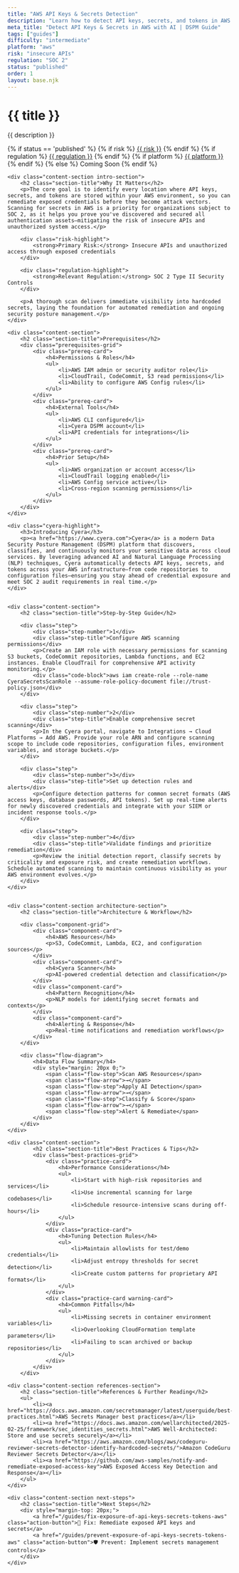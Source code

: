 ```yaml
---
title: "AWS API Keys & Secrets Detection"
description: "Learn how to detect API keys, secrets, and tokens in AWS environments. Follow step-by-step guidance for SOC 2 compliance."
meta_title: "Detect API Keys & Secrets in AWS with AI | DSPM Guide"
tags: ["guides"]
difficulty: "intermediate"
platform: "aws"
risk: "insecure APIs"
regulation: "SOC 2"
status: "published"
order: 1
layout: base.njk
---
```


<div class="container">
    <div class="header">
        <h1>{{ title }}</h1>
        <p>{{ description }}</p>
        <div class="guide-tags-container">
			<div class="guide-tags-wrapper">
		    {% if status == 'published' %}
		        {% if risk %}
		        <a href="/risk/{{ risk | downcase | replace: ' ', '-' }}/" class="guide-tag risk">{{ risk }}</a>
		        {% endif %}
		        {% if regulation %}
		        <a href="/regulation/{{ regulation | downcase | replace: ' ', '-' }}/" class="guide-tag regulation">{{ regulation }}</a>
		        {% endif %}
		        {% if platform %}
		        <a href="/platforms/{{ platform | downcase | replace: ' ', '-' }}/" class="guide-tag platform">{{ platform }}</a>
		        {% endif %}
		    {% else %}
		        <span class="guide-tag coming-soon">Coming Soon</span>
		    {% endif %}
		</div>
		</div>
    </div>

    <div class="content-section intro-section">
        <h2 class="section-title">Why It Matters</h2>
        <p>The core goal is to identify every location where API keys, secrets, and tokens are stored within your AWS environment, so you can remediate exposed credentials before they become attack vectors. Scanning for secrets in AWS is a priority for organizations subject to SOC 2, as it helps you prove you've discovered and secured all authentication assets—mitigating the risk of insecure APIs and unauthorized system access.</p>
        
        <div class="risk-highlight">
            <strong>Primary Risk:</strong> Insecure APIs and unauthorized access through exposed credentials
        </div>
        
        <div class="regulation-highlight">
            <strong>Relevant Regulation:</strong> SOC 2 Type II Security Controls
        </div>
        
        <p>A thorough scan delivers immediate visibility into hardcoded secrets, laying the foundation for automated remediation and ongoing security posture management.</p>
    </div>

    <div class="content-section">
        <h2 class="section-title">Prerequisites</h2>
        <div class="prerequisites-grid">
            <div class="prereq-card">
                <h4>Permissions & Roles</h4>
                <ul>
                    <li>AWS IAM admin or security auditor role</li>
                    <li>CloudTrail, CodeCommit, S3 read permissions</li>
                    <li>Ability to configure AWS Config rules</li>
                </ul>
            </div>
            <div class="prereq-card">
                <h4>External Tools</h4>
                <ul>
                    <li>AWS CLI configured</li>
                    <li>Cyera DSPM account</li>
                    <li>API credentials for integrations</li>
                </ul>
            </div>
            <div class="prereq-card">
                <h4>Prior Setup</h4>
                <ul>
                    <li>AWS organization or account access</li>
                    <li>CloudTrail logging enabled</li>
                    <li>AWS Config service active</li>
                    <li>Cross-region scanning permissions</li>
                </ul>
            </div>
        </div>
    </div>
	
    <div class="cyera-highlight">
        <h3>Introducing Cyera</h3>
        <p><a href="https://www.cyera.com">Cyera</a> is a modern Data Security Posture Management (DSPM) platform that discovers, classifies, and continuously monitors your sensitive data across cloud services. By leveraging advanced AI and Natural Language Processing (NLP) techniques, Cyera automatically detects API keys, secrets, and tokens across your AWS infrastructure—from code repositories to configuration files—ensuring you stay ahead of credential exposure and meet SOC 2 audit requirements in real time.</p>
    </div>
	

    <div class="content-section">
        <h2 class="section-title">Step-by-Step Guide</h2>
        
        <div class="step">
            <div class="step-number">1</div>
            <div class="step-title">Configure AWS scanning permissions</div>
            <p>Create an IAM role with necessary permissions for scanning S3 buckets, CodeCommit repositories, Lambda functions, and EC2 instances. Enable CloudTrail for comprehensive API activity monitoring.</p>
            <div class="code-block">aws iam create-role --role-name CyeraSecretsScanRole --assume-role-policy-document file://trust-policy.json</div>
        </div>

        <div class="step">
            <div class="step-number">2</div>
            <div class="step-title">Enable comprehensive secret scanning</div>
            <p>In the Cyera portal, navigate to Integrations → Cloud Platforms → Add AWS. Provide your role ARN and configure scanning scope to include code repositories, configuration files, environment variables, and storage buckets.</p>
        </div>

        <div class="step">
            <div class="step-number">3</div>
            <div class="step-title">Set up detection rules and alerts</div>
            <p>Configure detection patterns for common secret formats (AWS access keys, database passwords, API tokens). Set up real-time alerts for newly discovered credentials and integrate with your SIEM or incident response tools.</p>
        </div>

        <div class="step">
            <div class="step-number">4</div>
            <div class="step-title">Validate findings and prioritize remediation</div>
            <p>Review the initial detection report, classify secrets by criticality and exposure risk, and create remediation workflows. Schedule automated scanning to maintain continuous visibility as your AWS environment evolves.</p>
        </div>
    </div>


    <div class="content-section architecture-section">
        <h2 class="section-title">Architecture & Workflow</h2>
        
        <div class="component-grid">
            <div class="component-card">
                <h4>AWS Resources</h4>
                <p>S3, CodeCommit, Lambda, EC2, and configuration sources</p>
            </div>
            <div class="component-card">
                <h4>Cyera Scanner</h4>
                <p>AI-powered credential detection and classification</p>
            </div>
            <div class="component-card">
                <h4>Pattern Recognition</h4>
                <p>NLP models for identifying secret formats and contexts</p>
            </div>
            <div class="component-card">
                <h4>Alerting & Response</h4>
                <p>Real-time notifications and remediation workflows</p>
            </div>
        </div>

        <div class="flow-diagram">
            <h4>Data Flow Summary</h4>
            <div style="margin: 20px 0;">
                <span class="flow-step">Scan AWS Resources</span>
                <span class="flow-arrow">→</span>
                <span class="flow-step">Apply AI Detection</span>
                <span class="flow-arrow">→</span>
                <span class="flow-step">Classify & Score</span>
                <span class="flow-arrow">→</span>
                <span class="flow-step">Alert & Remediate</span>
            </div>
        </div>
    </div>

	<div class="content-section">
	        <h2 class="section-title">Best Practices & Tips</h2>
	        <div class="best-practices-grid">
	            <div class="practice-card">
	                <h4>Performance Considerations</h4>
	                <ul>
	                    <li>Start with high-risk repositories and services</li>
	                    <li>Use incremental scanning for large codebases</li>
	                    <li>Schedule resource-intensive scans during off-hours</li>
	                </ul>
	            </div>
	            <div class="practice-card">
	                <h4>Tuning Detection Rules</h4>
	                <ul>
	                    <li>Maintain allowlists for test/demo credentials</li>
	                    <li>Adjust entropy thresholds for secret detection</li>
	                    <li>Create custom patterns for proprietary API formats</li>
	                </ul>
	            </div>
	            <div class="practice-card warning-card">
	                <h4>Common Pitfalls</h4>
	                <ul>
	                    <li>Missing secrets in container environment variables</li>
	                    <li>Overlooking CloudFormation template parameters</li>
	                    <li>Failing to scan archived or backup repositories</li>
	                </ul>
	            </div>
	        </div>
	    </div>

    <div class="content-section references-section">
        <h2 class="section-title">References & Further Reading</h2>
        <ul>
            <li><a href="https://docs.aws.amazon.com/secretsmanager/latest/userguide/best-practices.html">AWS Secrets Manager best practices</a></li>
            <li><a href="https://docs.aws.amazon.com/wellarchitected/2025-02-25/framework/sec_identities_secrets.html">AWS Well-Architected: Store and use secrets securely</a></li>
            <li><a href="https://aws.amazon.com/blogs/aws/codeguru-reviewer-secrets-detector-identify-hardcoded-secrets/">Amazon CodeGuru Reviewer Secrets Detector</a></li>
            <li><a href="https://github.com/aws-samples/notify-and-remediate-exposed-access-key">AWS Exposed Access Key Detection and Response</a></li>
        </ul>
    </div>

    <div class="content-section next-steps">
        <h2 class="section-title">Next Steps</h2>
        <div style="margin-top: 20px;">
            <a href="/guides/fix-exposure-of-api-keys-secrets-tokens-aws" class="action-button">🔧 Fix: Remediate exposed API keys and secrets</a>
            <a href="/guides/prevent-exposure-of-api-keys-secrets-tokens-aws" class="action-button">🛡️ Prevent: Implement secrets management controls</a>
        </div>
    </div>
</div>